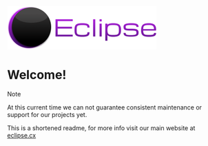 <img src="./logo.png" height="100px">
<h1>Welcome!</h1>

> [!NOTE]
> At this current time we can not guarantee consistent maintenance or support for our projects yet.

This is a shortened readme, for more info visit our main website at <a href="http://www.eclipse.cx">eclipse.cx</a>